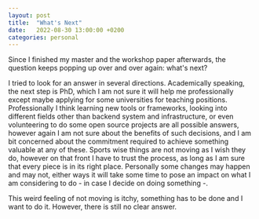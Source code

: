 ```yaml
---
layout: post
title:  "What's Next"
date:   2022-08-30 13:00:00 +0200
categories: personal
---
```

Since I finished my master and the workshop paper afterwards, the question keeps popping up over and over again: what's next?

I tried to look for an answer in several directions. Academically speaking, the next step is PhD, which I am not sure it will help me professionally except maybe applying for some universities for teaching positions. Professionally I think learning new tools or frameworks, looking into different fields other than backend system and infrastructure, or even volunteering to do some open source projects are all possible answers, however again I am not sure about the benefits of such decisions, and I am bit concerned about the commitment required to achieve something valuable at any of these. Sports wise things are not moving as I wish they do, however on that front I have to trust the process, as long as I am sure that every piece is in its right place. Personally some changes may happen and may not, either ways it will take some time to pose an impact on what I am considering to do - in case I decide on doing something -.

This weird feeling of not moving is itchy, something has to be done and I want to do it. However, there is still no clear answer.